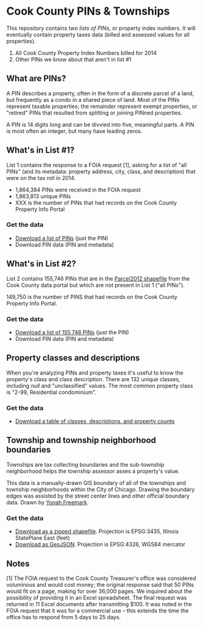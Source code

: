 # Cook County PINs & Townships

This repository contains *two lists of PINs*, or property index numbers. It will eventually contain property taxes data (billed and assessed values for all properties).

1. All Cook County Property Index Numbers billed for 2014
2. Other PINs we know about that aren't in list #1

## What are PINs?
A PIN describes a property, often in the form of a discrete parcel of a land, but frequently as a condo in a shared piece of land. Most of the PINs represent taxable properties; the remainder represent exempt properties, or "retired" PINs that resulted from splitting or joining PINned properties. 

A PIN is 14 digits long and can be divvied into five, meaningful parts. A PIN is most often an integer, but many have leading zeros.

## What's in List #1?
List 1 contains the response to a FOIA request [1], asking for a list of "all PINs" (and its metadata: property address, city, class, and description) that were on the tax roll in 2014. 

* 1,864,384 PINs were received in the FOIA request
* 1,863,813 unique PINs
* XXX is the number of PINs that had records on the Cook County Property Info Portal

### Get the data
* [Download a list of PINs](https://github.com/ChicagoCityscape/pins/blob/master/all_cook_pins_1863813.csv.zip) (just the PIN)
* Download PIN data (PIN and metadata)

## What's in List #2?
List 2 contains 155,746 PINs that are in the [Parcel2012 shapefile](https://datacatalog.cookcountyil.gov/GIS-Maps/ccgisdata-Parcel-2012/e62c-6rz8) from the Cook County data portal but which are not present in List 1 ("all PINs"). 

149,750 is the number of PINS that had records on the Cook County Property Info Portal.

### Get the data
* [Download a list of 155,746 PINs](https://github.com/ChicagoCityscape/pins/blob/master/missing_parcel_pins_155746.csv.zip) (just the PIN)
* Download PIN data (PIN and metadata)

## Property classes and descriptions
When you're analyzing PINs and property taxes it's useful to know the property's class and class description. There are 132 unique classes, including *null* and "unclassified" values. The most common property class is "2-99, Residential condominium".

### Get the data
* [Download a table of classes, descriptions, and property counts](https://github.com/ChicagoCityscape/pins/blob/master/property_class_descriptions.csv)

## Township and township neighborhood boundaries
Townships are tax collecting boundaries and the sub-township neighborhood helps the township assessor asses a property's value. 

This data is a manually-drawn GIS boundary of all of the townships and township neighborhoods within the City of Chicago. Drawing the boundary edges was assisted by the street center lines and other official boundary data. Drawn by [Yonah Freemark](https://github.com/yfreemark).

### Get the data
* [Download as a zipped shapefile](https://github.com/ChicagoCityscape/pins/blob/master/chicago_townships.zip). Projection is EPSG:3435, Illinois StatePlane East (feet)
* [Download as GeoJSON](https://github.com/ChicagoCityscape/pins/blob/master/chicago_townships.geojson). Projection is EPSG:4326, WGS84 mercator

## Notes
[1] The FOIA request to the Cook County Treasurer's office was considered voluminous and would cost money; the original response said that 50 PINs would fit on a page, making for over 36,000 pages. We inquired about the possibility of providing it in an Excel spreadsheet. The final request was returned in 11 Excel documents after transmitting $100. It was noted in the FOIA request that it was for a commercial use – this extends the time the office has to respond from 5 days to 25 days. 
